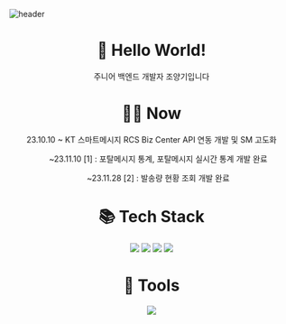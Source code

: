
![header](https://capsule-render.vercel.app/api?type=waving&color=gradient&height=200&text=Jo&nbsp;yanggi%20&fontSize=70)

<div align="center">
  <div>
    <h1 align="center">👋 Hello World! </h1>
    <p>주니어 백엔드 개발자 조양기입니다</p>
  </div>
  <div>
    <h1 align="center">🧑‍💻 Now </h1>
    <p>23.10.10 ~ KT 스마트메시지 RCS Biz Center API 연동 개발 및 SM 고도화</p>
    <p>&nbsp&nbsp&nbsp&nbsp&nbsp ~23.11.10 [1] : 포탈메시지 통계, 포탈메시지 실시간 통계 개발 완료</p>
    <p>&nbsp&nbsp&nbsp&nbsp&nbsp ~23.11.28 [2] : 발송량 현황 조회 개발 완료</p>
  </div>
  <div>
    <h1 align="center">📚 Tech Stack </h1>
<!--     <img src="https://img.shields.io/badge/Java-007396?style=flat-square&logo=Java&logoColor=white"/>
    <img src="https://img.shields.io/badge/Spring-6DB33F?style=flat-square&logo=Spring&logoColor=white">
    <img src="https://img.shields.io/badge/SpringBoot-6DB33F?style=flat-square&logo=SpringBoot&logoColor=white">
    <img src="https://img.shields.io/badge/MySQL-4479A1?style=flat-square&logo=MySQL&logoColor=white"> -->
    <img src="https://img.shields.io/badge/Java-007396?style=for-the-badge&logo=Java&logoColor=white">
    <img src="https://img.shields.io/badge/SpringBoot-6DB33F?style=for-the-badge&logo=SpringBoot&logoColor=white">
    <img src="https://img.shields.io/badge/MySQL-4479A1?style=for-the-badge&logo=MySQL&logoColor=white">
    <img src="https://img.shields.io/badge/vue.js-4FC08D?style=for-the-badge&logo=vue.js&logoColor=white">

  </div>

  <div>
    <h1 align="center">🔧 Tools </h1>
    <img src="https://img.shields.io/badge/jira-0052CC?style=for-the-badge&logo=jirasoftware&logoColor=white">
  </div>
  
</div>
